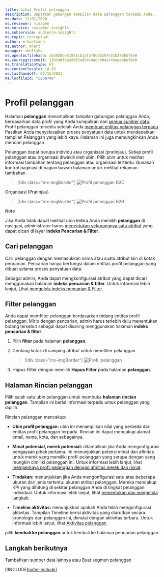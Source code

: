 ```yaml
---
title: Lihat Profil pelanggan
description: Dapatkan gabungan tampilan data pelanggan terpadu Anda.
ms.date: 12/01/2020
ms.reviewer: nimagen
ms.service: customer-insights
ms.subservice: audience-insights
ms.topic: conceptual
author: m-hartmann
ms.author: mhart
manager: shellyha
ms.openlocfilehash: a5d928ae518f3cb1afbf8e2b197e51b27665f6e0
ms.sourcegitcommit: 139548f8a2d0f24d54c4a6c404a743eeeb8ef8e0
ms.translationtype: HT
ms.contentlocale: id-ID
ms.lasthandoff: 02/15/2021
ms.locfileid: "5269748"
---
```

# <a name="customer-profiles"></a>Profil pelanggan

Halaman **pelanggan** menampilkan tampilan gabungan pelanggan Anda, berdasarkan data profil yang Anda kumpulkan dari [semua sumber data](data-sources.md). Profil pelanggan tersedia setelah Anda [membuat entitas pelanggan terpadu](data-unification.md). Pastikan Anda menyelesaikan proses penyatuan data untuk mendapatkan tampilan Pelanggan yang lebih kaya. Halaman ini juga memungkinkan Anda mencari pelanggan.

Pelanggan dapat berupa individu atau organisasi (pratinjau). Setiap profil pelanggan atau organisasi diwakili oleh ubin. Pilih ubin untuk melihat informasi tambahan tentang pelanggan atau organisasi tertentu. Gunakan kontrol paginasi di bagian bawah halaman untuk melihat rekaman tambahan.

> [!div class="mx-imgBorder"] 
> ![Profil pelanggan B2C](media/profiles-customers.png "Profil pelanggan B2C")

Organisasi (Pratinjau)
> [!div class="mx-imgBorder"] 
> ![Profil pelanggan B2B](media/profile-customers-b2b.png "Profil pelanggan B2B")

> [!NOTE]
> Jika Anda tidak dapat melihat ubin ketika Anda memilih **pelanggan** di navigasi, administrator harus [menentukan sekurangnya satu atribut](search-filter-index.md) yang dapat dicari di layar **indeks Pencarian & Filter**.

## <a name="search-for-customers"></a>Cari pelanggan

Cari pelanggan dengan memasukkan nama atau suatu atribut lain di kotak pencarian. Pencarian hanya berfungsi dalam entitas profil pelanggan yang dibuat selama proses penyatuan data.

Sebagai admin, Anda dapat mengkonfigurasi atribut yang dapat dicari menggunakan halaman **indeks pencarian & filter**. Untuk informasi lebih lanjut, Lihat [mengelola indeks pencarian & Filter](search-filter-index.md).

## <a name="filter-customers"></a>Filter pelanggan

Anda dapat memfilter pelanggan berdasarkan bidang entitas profil pelanggan. Mirip dengan pencarian, admin harus terlebih dulu menentukan bidang tersebut sebagai dapat disaring menggunakan halaman **indeks pencarian & filter**.

1. Pilih **filter** pada halaman **pelanggan**.

2. Centang kotak di samping atribut untuk memfilter pelanggan.

   > [!div class="mx-imgBorder"] 
   > ![Profil pelanggan](media/profiles-customers3.png "Profil pelanggan")

3. Hapus Filter dengan memilih **Hapus Filter** pada halaman **pelanggan**.

##  <a name="customer-details-page"></a>Halaman Rincian pelanggan

Pilih salah satu ubin pelanggan untuk membuka **halaman rincian pelanggan**. Tampilan ini berisi informasi terpadu untuk pelanggan yang dipilih.

Rincian pelanggan mencakup:

-   **Ubin profil pelanggan:** ubin ini menampilkan nilai yang berbeda dari entitas profil pelanggan terpadu. Rincian ini dapat mencakup alamat email, nama, kota, dan sebagainya. 

-   **Minat potensial, merek potensial:** ditampilkan jika Anda mengonfigurasi pengayaan pihak pertama. Ini menunjukkan potensi minat dan afinitas untuk merek yang memiliki profil pelanggan yang serupa dengan yang mungkin dimiliki pelanggan ini. Untuk informasi lebih lanjut, lihat [memperkaya profil pelanggan dengan afinitas merek dan minat](enrichment-microsoft-graph.md).

-   **Tindakan:** menunjukkan jika Anda mengonfigurasi satu atau beberapa ukuran dari jenis tertentu: ukuran atribut pelanggan. Mereka mencakup KPI yang dihitung di sekitar pelanggan Anda di tingkat pelanggan individual. Untuk informasi lebih lanjut, lihat [menentukan dan mengelola langkah](measures.md).

-   **Timeline aktivitas:** menunjukkan apakah Anda telah mengonfigurasi aktivitas. Tampilan Timeline berisi aktivitas yang diurutkan secara kronologis dari pelanggan ini, dimulai dengan aktivitas terbaru. Untuk informasi lebih lanjut, lihat [Aktivitas pelanggan](activities.md).

pilih **kembali ke pelanggan** untuk kembali ke halaman pencarian pelanggan.

## <a name="next-steps"></a>Langkah berikutnya

[Tambahkan sumber data lainnya](data-sources.md) atau [Buat segmen pelanggan](segments.md).


[!INCLUDE[footer-include](../includes/footer-banner.md)]